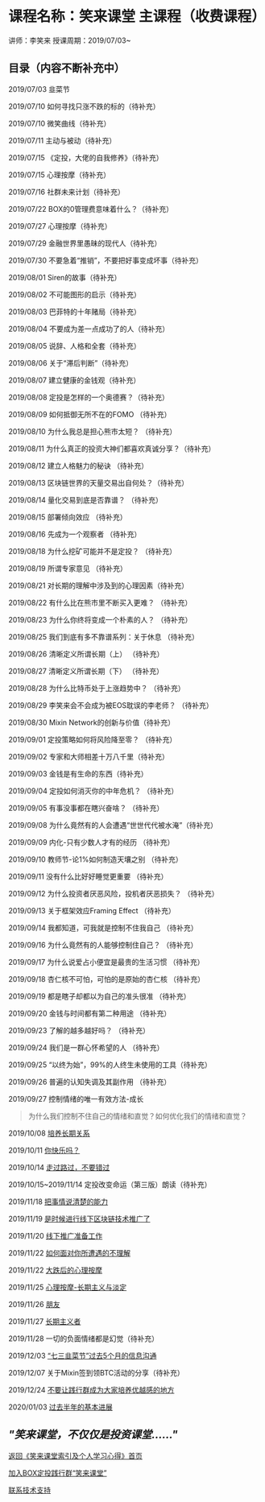 # 课程名称：笑来课堂 主课程（收费课程）

讲师：李笑来 授课周期：2019/07/03~

## 目录（内容不断补充中）

2019/07/03 韭菜节

2019/07/10 如何寻找只涨不跌的标的（待补充）

2019/07/10 微笑曲线（待补充）

2019/07/11 主动与被动（待补充）

2019/07/15 《定投，大佬的自我修养》（待补充）

2019/07/15 心理按摩（待补充）

2019/07/16 社群未来计划（待补充）

2019/07/22 BOX的0管理费意味着什么？（待补充）

2019/07/27 心理按摩（待补充）

2019/07/29 金融世界里愚昧的现代人（待补充）

2019/07/30 不要急着“推销”，不要把好事变成坏事（待补充）

2019/08/01 Siren的故事（待补充）

2019/08/02 不可能图形的启示（待补充）

2019/08/03 巴菲特的十年赌局（待补充）

2019/08/04 不要成为差一点成功了的人（待补充）

2019/08/05 说辞、人格和全套（待补充）

2019/08/06 关于“滞后判断”（待补充）

2019/08/07 建立健康的金钱观（待补充）

2019/08/08 定投是怎样的一个奥德赛？（待补充）

2019/08/09 如何抵御无所不在的FOMO （待补充）

2019/08/10 为什么我总是担心熊市太短？ （待补充）

2019/08/11 为什么真正的投资大神们都喜欢真诚分享？（待补充） 

2019/08/12 建立人格魅力的秘诀 （待补充）

2019/08/13 区块链世界的天量交易出自何处？（待补充） 

2019/08/14 量化交易到底是否靠谱？ （待补充）

2019/08/15 部署倾向效应 （待补充）

2019/08/16 先成为一个观察者 （待补充）

2019/08/18 为什么挖矿可能并不是定投？ （待补充）

2019/08/19 所谓专家意见 （待补充）

2019/08/21 对长期的理解中涉及到的心理因素（待补充） 

2019/08/22 有什么比在熊市里不断买入更难？ （待补充）

2019/08/23 为什么你终将变成一个朴素的人？ （待补充）

2019/08/25 我们到底有多不靠谱系列：关于休息 （待补充）

2019/08/26 清晰定义所谓长期（上） （待补充）

2019/08/27 清晰定义所谓长期（下） （待补充）

2019/08/28 为什么比特币处于上涨趋势中？ （待补充）

2019/08/29 李笑来会不会成为被EOS耽误的李老师？ （待补充）

2019/08/30 Mixin Network的创新与价值（待补充）

2019/09/01 定投策略如何将风险降至零？ （待补充）

2019/09/02 专家和大师相差十万八千里（待补充）

2019/09/03 金钱是有生命的东西（待补充）

2019/09/04 定投如何消灭你的中年危机？ （待补充）

2019/09/05 有事没事都在瞎兴奋啥？ （待补充）

2019/09/08 为什么竟然有的人会遭遇“世世代代被水淹”（待补充） 

2019/09/09 内化-只有少数人才有的经历 （待补充）

2019/09/10 教师节-论1%如何制造天壤之别 （待补充）

2019/09/11 没有什么比好好睡觉更重要 （待补充）

2019/09/12 为什么投资者厌恶风险，投机者厌恶损失？ （待补充）

2019/09/13 关于框架效应Framing Effect （待补充）

2019/09/14 我都知道，可我就是控制不住我自己 （待补充）

2019/09/16 为什么竟然有的人能够控制住自己？ （待补充）

2019/09/17 为什么说爱占小便宜是最贵的生活习惯 （待补充）

2019/09/18 杏仁核不可怕，可怕的是原始的杏仁核 （待补充）

2019/09/19 都是瞎子却都以为自己的准头很准 （待补充）

2019/09/20 金钱与时间都有第二种用途 （待补充）

2019/09/23 了解的越多越好吗？ （待补充）

2019/09/24 我们是一群心怀希望的人 （待补充）

2019/09/25 “以终为始”，99%的人终生未使用的工具（待补充）

2019/09/26 普遍的认知失调及其副作用 （待补充）

2019/09/27 控制情绪的唯一有效方法-成长

> 为什么我们控制不住自己的情绪和直觉？如何优化我们的情绪和直觉？

2019/10/08 [培养长期关系](/xiaolai-main-course-private/20191008-private-course-long-term-relationship.md)

2019/10/11 [你快乐吗？](/xiaolai-main-course-private/20191011-private-course-are-you-happy.md)

2019/10/14 [走过路过，不要错过](/xiaolai-main-course-private/20191014-private-course-dont-miss-it.md)

2019/10/15~2019/11/14 定投改变命运（第三版）朗读（待补充）

2019/11/18 [把事情说清楚的能力](/xiaolai-main-course-private/20191118-private-course-explain-clearly.md)

2019/11/19 [是时候进行线下区块链技术推广了](/xiaolai-main-course-private/20191119-private-course-time-to-promote.md)

2019/11/20 [线下推广准备工作](/xiaolai-main-course-private/20191120-private-course-preparation.md)

2019/11/22 [如何面对你所遭遇的不理解](/xiaolai-main-course-private/20191122-private-course-misunderstanding.md)

2019/11/22 [大跌后的心理按摩](/xiaolai-main-course-private/20191122-private-course-take-it-easy.md)

2019/11/25 [心理按摩-长期主义与淡定](/xiaolai-main-course-private/20191125-private-course-long-term.md)

2019/11/26 [朋友](/xiaolai-main-course-private/20191126-private-course-friends.md)

2019/11/27 [长期主义者](/xiaolai-main-course-private/20191127-private-course-the-person-who-admire-long-term.md)

2019/11/28 一切的负面情绪都是幻觉（待补充）

2019/12/03 [“七三韭菜节”过去5个月的信息沟通](/xiaolai-main-course-private/20191203-private-course-last-five-months.md)

2019/12/07 关于Mixin签到领BTC活动的分享（待补充）

2019/12/24 [不要让践行群成为大家培养优越感的地方](xiaolai-main-course-private/20191224-private-course-superiority.md)

2020/01/03 [过去半年的基本进展](xiaolai-main-course-private/20200103-private-course-semi-annual-summary.md)

## ***"笑来课堂，不仅仅是投资课堂……"***

[返回《笑来课堂索引及个人学习心得》首页](/README.md)

[加入BOX定投践行群“笑来课堂”](/xiaolai-class.md)

[联系技术支持](/contact-info.md)
